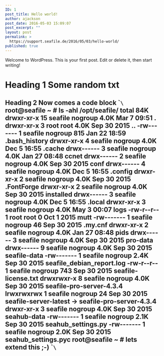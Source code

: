 ```yaml
---
ID: 1
post_title: Hello world!
author: ajackson
post_date: 2016-05-03 15:09:07
post_excerpt: ""
layout: post
permalink: >
  https://support.seafile.de/2016/05/03/hello-world/
published: true
---
```

Welcome to WordPress. This is your first post. Edit or delete it, then start writing! 
# Heading 1 Some random txt 

## Heading 2 Now comes a code block \``\` root@seafile ~ # ls -ahl /opt/seafile/ total 84K drwxr-xr-x 15 seafile nogroup 4.0K Mar 7 09:51 . drwxr-xr-x 3 root root 4.0K Sep 30 2015 .. -rw------- 1 seafile nogroup 815 Jan 22 18:59 .bash_history drwxr-xr-x 4 seafile nogroup 4.0K Dec 5 16:55 .cache drwx------ 3 seafile nogroup 4.0K Jan 27 08:48 ccnet drwx------ 2 seafile nogroup 4.0K Sep 30 2015 conf drwx------ 4 seafile nogroup 4.0K Dec 5 16:55 .config drwxr-xr-x 2 seafile nogroup 4.0K Sep 30 2015 .FontForge drwxr-xr-x 2 seafile nogroup 4.0K Sep 30 2015 installed drwx------ 3 seafile nogroup 4.0K Dec 5 16:55 .local drwxr-xr-x 3 seafile nogroup 4.0K May 3 00:07 logs -rw-r--r-- 1 root root 0 Oct 1 2015 mutt -rw------- 1 seafile nogroup 46 Sep 30 2015 .my.cnf drwxr-xr-x 2 seafile nogroup 4.0K Jan 27 08:48 pids drwx------ 3 seafile nogroup 4.0K Sep 30 2015 pro-data drwx------ 9 seafile nogroup 4.0K Sep 30 2015 seafile-data -rw------- 1 seafile nogroup 2.4K Sep 30 2015 seafile_debian_report.log -rw-r--r-- 1 seafile nogroup 743 Sep 30 2015 seafile-license.txt drwxrwxr-x 8 seafile nogroup 4.0K Sep 30 2015 seafile-pro-server-4.3.4 lrwxrwxrwx 1 seafile nogroup 24 Sep 30 2015 seafile-server-latest -> seafile-pro-server-4.3.4 drwxr-xr-x 3 seafile nogroup 4.0K Sep 30 2015 seahub-data -rw------- 1 seafile nogroup 2.1K Sep 30 2015 seahub_settings.py -rw------- 1 seafile nogroup 2.0K Sep 30 2015 seahub_settings.pyc root@seafile ~ # lets extend this ;-) \``\`